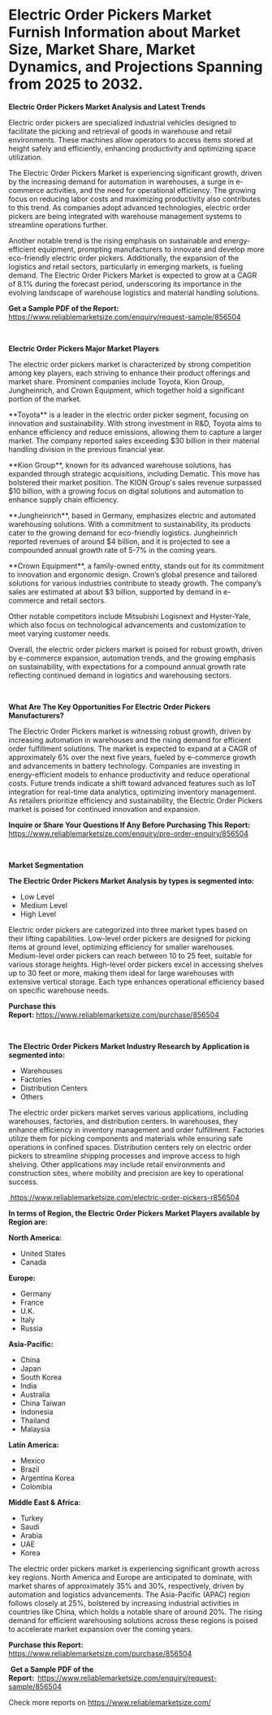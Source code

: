 <p><h1>Electric Order Pickers Market Furnish Information about Market Size, Market Share, Market Dynamics, and Projections Spanning from 2025 to 2032.</h1></p><p><strong>Electric Order Pickers Market Analysis and Latest Trends</strong></p>
<p><p>Electric order pickers are specialized industrial vehicles designed to facilitate the picking and retrieval of goods in warehouse and retail environments. These machines allow operators to access items stored at height safely and efficiently, enhancing productivity and optimizing space utilization.</p><p>The Electric Order Pickers Market is experiencing significant growth, driven by the increasing demand for automation in warehouses, a surge in e-commerce activities, and the need for operational efficiency. The growing focus on reducing labor costs and maximizing productivity also contributes to this trend. As companies adopt advanced technologies, electric order pickers are being integrated with warehouse management systems to streamline operations further.</p><p>Another notable trend is the rising emphasis on sustainable and energy-efficient equipment, prompting manufacturers to innovate and develop more eco-friendly electric order pickers. Additionally, the expansion of the logistics and retail sectors, particularly in emerging markets, is fueling demand. The Electric Order Pickers Market is expected to grow at a CAGR of 8.1% during the forecast period, underscoring its importance in the evolving landscape of warehouse logistics and material handling solutions.</p></p>
<p><strong>Get a Sample PDF of the Report:&nbsp;</strong> <a href="https://www.reliablemarketsize.com/enquiry/request-sample/856504?utm_campaign=1197&utm_medium=2&utm_source=Github&utm_content=ia&utm_term=21022025&utm_id=electric-order-pickers">https://www.reliablemarketsize.com/enquiry/request-sample/856504</a></p>
<p>&nbsp;</p>
<p><strong>Electric Order Pickers Major Market Players</strong></p>
<p><p>The electric order pickers market is characterized by strong competition among key players, each striving to enhance their product offerings and market share. Prominent companies include Toyota, Kion Group, Jungheinrich, and Crown Equipment, which together hold a significant portion of the market.</p><p>**Toyota** is a leader in the electric order picker segment, focusing on innovation and sustainability. With strong investment in R&D, Toyota aims to enhance efficiency and reduce emissions, allowing them to capture a larger market. The company reported sales exceeding $30 billion in their material handling division in the previous financial year.</p><p>**Kion Group**, known for its advanced warehouse solutions, has expanded through strategic acquisitions, including Dematic. This move has bolstered their market position. The KION Group's sales revenue surpassed $10 billion, with a growing focus on digital solutions and automation to enhance supply chain efficiency.</p><p>**Jungheinrich**, based in Germany, emphasizes electric and automated warehousing solutions. With a commitment to sustainability, its products cater to the growing demand for eco-friendly logistics. Jungheinrich reported revenues of around $4 billion, and it is projected to see a compounded annual growth rate of 5-7% in the coming years.</p><p>**Crown Equipment**, a family-owned entity, stands out for its commitment to innovation and ergonomic design. Crown’s global presence and tailored solutions for various industries contribute to steady growth. The company’s sales are estimated at about $3 billion, supported by demand in e-commerce and retail sectors.</p><p>Other notable competitors include Mitsubishi Logisnext and Hyster-Yale, which also focus on technological advancements and customization to meet varying customer needs.</p><p>Overall, the electric order pickers market is poised for robust growth, driven by e-commerce expansion, automation trends, and the growing emphasis on sustainability, with expectations for a compound annual growth rate reflecting continued demand in logistics and warehousing sectors.</p></p>
<p>&nbsp;</p>
<p><strong>What Are The Key Opportunities For Electric Order Pickers Manufacturers?</strong></p>
<p><p>The Electric Order Pickers market is witnessing robust growth, driven by increasing automation in warehouses and the rising demand for efficient order fulfillment solutions. The market is expected to expand at a CAGR of approximately 6% over the next five years, fueled by e-commerce growth and advancements in battery technology. Companies are investing in energy-efficient models to enhance productivity and reduce operational costs. Future trends indicate a shift toward advanced features such as IoT integration for real-time data analytics, optimizing inventory management. As retailers prioritize efficiency and sustainability, the Electric Order Pickers market is poised for continued innovation and expansion.</p></p>
<p><strong>Inquire or Share Your Questions If Any Before Purchasing This Report:</strong> <a href="https://www.reliablemarketsize.com/enquiry/pre-order-enquiry/856504?utm_campaign=1197&utm_medium=2&utm_source=Github&utm_content=ia&utm_term=21022025&utm_id=electric-order-pickers">https://www.reliablemarketsize.com/enquiry/pre-order-enquiry/856504</a></p>
<p>&nbsp;</p>
<p><strong>Market Segmentation</strong></p>
<p><strong>The Electric Order Pickers Market Analysis by types is segmented into:</strong></p>
<p><ul><li>Low Level</li><li>Medium Level</li><li>High Level</li></ul></p>
<p><p>Electric order pickers are categorized into three market types based on their lifting capabilities. Low-level order pickers are designed for picking items at ground level, optimizing efficiency for smaller warehouses. Medium-level order pickers can reach between 10 to 25 feet, suitable for various storage heights. High-level order pickers excel in accessing shelves up to 30 feet or more, making them ideal for large warehouses with extensive vertical storage. Each type enhances operational efficiency based on specific warehouse needs.</p></p>
<p><strong>Purchase this Report:&nbsp;</strong><a href="https://www.reliablemarketsize.com/purchase/856504?utm_campaign=1197&utm_medium=2&utm_source=Github&utm_content=ia&utm_term=21022025&utm_id=electric-order-pickers">https://www.reliablemarketsize.com/purchase/856504</a></p>
<p>&nbsp;</p>
<p><strong>The Electric Order Pickers Market Industry Research by Application is segmented into:</strong></p>
<p><ul><li>Warehouses</li><li>Factories</li><li>Distribution Centers</li><li>Others</li></ul></p>
<p><p>The electric order pickers market serves various applications, including warehouses, factories, and distribution centers. In warehouses, they enhance efficiency in inventory management and order fulfillment. Factories utilize them for picking components and materials while ensuring safe operations in confined spaces. Distribution centers rely on electric order pickers to streamline shipping processes and improve access to high shelving. Other applications may include retail environments and construction sites, where mobility and precision are key to operational success.</p></p>
<p><a href="https://www.reliablemarketsize.com/electric-order-pickers-r856504?utm_campaign=1197&utm_medium=2&utm_source=Github&utm_content=ia&utm_term=21022025&utm_id=electric-order-pickers">&nbsp;https://www.reliablemarketsize.com/electric-order-pickers-r856504</a></p>
<p><strong>In terms of Region, the Electric Order Pickers Market Players available by Region are:</strong></p>
<p>
    <p> <strong> North America: </strong>
        <ul>
            <li>United States</li>
            <li>Canada</li>
        </ul>
        </p> 
    <p> <strong> Europe: </strong>
        <ul>
            <li>Germany</li>
            <li>France</li>
            <li>U.K.</li>
            <li>Italy</li>
            <li>Russia</li>
        </ul>
        </p> 
    <p> <strong> Asia-Pacific: </strong>
        <ul>
            <li>China</li>
            <li>Japan</li>
            <li>South Korea</li>
            <li>India</li>
            <li>Australia</li>
            <li>China Taiwan</li>
            <li>Indonesia</li>
            <li>Thailand</li>
            <li>Malaysia</li>
        </ul>
        </p> 
    <p> <strong> Latin America: </strong>
        <ul>
            <li>Mexico</li>
            <li>Brazil</li>
            <li>Argentina Korea</li>
            <li>Colombia</li>
        </ul>
        </p> 
    <p> <strong> Middle East & Africa: </strong>
        <ul>
            <li>Turkey</li>
            <li>Saudi</li>
            <li>Arabia</li>
            <li>UAE</li>
            <li>Korea</li>
        </ul>
    </p>
    </p>
<p><p>The electric order pickers market is experiencing significant growth across key regions. North America and Europe are anticipated to dominate, with market shares of approximately 35% and 30%, respectively, driven by automation and logistics advancements. The Asia-Pacific (APAC) region follows closely at 25%, bolstered by increasing industrial activities in countries like China, which holds a notable share of around 20%. The rising demand for efficient warehousing solutions across these regions is poised to accelerate market expansion over the coming years.</p></p>
<p><strong>Purchase this Report: </strong><a href="https://www.reliablemarketsize.com/purchase/856504?utm_campaign=1197&utm_medium=2&utm_source=Github&utm_content=ia&utm_term=21022025&utm_id=electric-order-pickers">https://www.reliablemarketsize.com/purchase/856504</a></p>
<p>&nbsp;<strong>Get a Sample PDF of the Report:&nbsp;&nbsp;</strong><a href="https://www.reliablemarketsize.com/enquiry/request-sample/856504?utm_campaign=1197&utm_medium=2&utm_source=Github&utm_content=ia&utm_term=21022025&utm_id=electric-order-pickers">https://www.reliablemarketsize.com/enquiry/request-sample/856504</a></p>
<p><strong></strong></p>
<p>Check more reports on <a href="https://www.reliablemarketsize.com/?utm_campaign=1197&utm_medium=2&utm_source=Github&utm_content=ia&utm_term=21022025&utm_id=electric-order-pickers">https://www.reliablemarketsize.com/</a></p>
